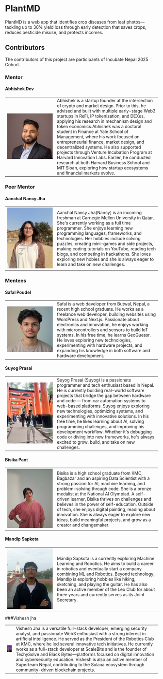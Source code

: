 # PlantMD

PlantMD is a web app that identifies crop diseases from leaf photos—tackling up to 30% yield loss through early detection that saves crops, reduces pesticide misuse, and protects incomes.

## Contributors

The contributors of this project are participants of Incubate Nepal 2025 Cohort.

### Mentor

#### Abhishek Dev

<table>
    <tr>
        <td width=150>
            <img src="Images/AbhishekDev.jpeg" alt="Image of Abhishek Dev"/>
        </td>
        <td>
            Abhishek is a startup founder at the intersection of crypto and market design. Prior to this, he advised and built with multiple early-stage Web3 startups in ReFi, IP tokenization, and DEXes, applying his research in mechanism design and token economics.Abhishek was a doctoral student in Finance at Yale School of Management, where his work focused on entrepreneurial finance, market design, and decentralized systems. He also supported projects through Venture Incubation Program at Harvard Innovation Labs. Earlier, he conducted research at both Harvard Business School and MIT Sloan, exploring how startup ecosystems and financial markets evolve.
        </td>
    </tr>
</table>


### Peer Mentor

#### Aanchal Nancy Jha

<table>
    <tr>
        <td width=150>
            <img src="Images/AanchalNancyJha.jpg" alt="Image of Aanchal Nancy Jha"/>
        </td>
        <td>
            Aanchal Nancy Jha(Nancy) is an incoming freshman at Carnegie Mellon University in Qatar. She's currently working as a full time programmer. She enjoys learning new programming languages, frameworks, and technologies. Her hobbies include solving puzzles, creating mini-games and side projects, making coding tutorials on YouTube, reading tech blogs, and competing in hackathons. She loves exploring new hobies and she is always eager to learn and take on new challenges.
        </td>
    </tr>
</table>

### Mentees


#### Safal Poudel

<table>
    <tr>
        <td width=150>
            <img src="Images/SafalPoudel.jpg" alt="Image of Safal Poudel"/>
        </td>
        <td>
            Safal is a web developer from Butwal, Nepal, a recent high school graduate. He works as a freelance web developer, building websites using WordPress and Next.js. Passionate about electronics and innovation, he enjoys working with microcontrollers and sensors to build IoT systems. In his free time, he learns GeoGuessr. He loves exploring new technologies, experimenting with hardware projects, and expanding his knowledge in both software and hardware development.
        </td>
    </tr>
</table>

#### Suyog Prasai

<table>
    <tr>
        <td width=150>
            <img src="Images/SuyogPrasai.jpg" alt="Image of Suyog Prasai"/>
        </td>
        <td>
           Suyog Prasai (Suyog) is a passionate programmer and tech enthusiast based in Nepal. He is currently building real-world software projects that bridge the gap between hardware and code — from car automation systems to web-based platforms. Suyog enjoys exploring new technologies, optimizing systems, and experimenting with innovative solutions. In his free time, he likes learning about AI, solving programming challenges, and improving his development workflow. Whether it's debugging code or diving into new frameworks, he's always excited to grow, build, and take on new challenges.
        </td>
    </tr>
</table>

#### Bisika Pant

<table>
    <tr>
        <td width=150>
            <img src="Images/BisikaPant.png" alt="Image of Bisika Pant"/>
        </td>
        <td>
           Bisika is a high school graduate from KMC, Bagbazar and an aspiring Data Scientist with a strong passion for AI, machine learning, and problem-solving through code. She is a bronze medalist at the National AI Olympiad. A self-driven learner, Bisika thrives on challenges and believes in the power of self-education. Outside of tech, she enjoys digital painting, reading about innovation. She is always eager to explore new ideas, build meaningful projects, and grow as a creator and changemaker.
        </td>
    </tr>
</table>

#### Mandip Sapkota

<table>
    <tr>
        <td width=150>
            <img src="Images/MandipSapkota.jpeg" alt="Image of Mandip Sapkota"/>
        </td>
        <td>
            Mandip Sapkota is a currently exploring Machine Learning and Robotics. He aims to build a career in robotics and eventually start a company combining ML and Robotics. Beyond technology, Mandip is exploring hobbies like hiking, sketching, and playing the guitar. He has also been an active member of the Leo Club for about three years and currently serves as its Joint Secretary.
        </td>
    </tr>
</table>

###Vishesh jha


<table>
  <tr>
    <td>
      <img src="Images/Visheshjha.jpg" alt="Image of Vishesh Jha" width="150"/>
    </td>
    <td>
      Vishesh Jha is a versatile full-stack developer, emerging security analyst, and passionate Web3 enthusiast with a strong interest in artificial intelligence. He served as the President of the Robotics Club at KMC, where he led several innovative tech initiatives.
     He currently works as a full-stack developer at ScaleBits and is the founder of TechySolve and Black Bytes—platforms focused on digital innovation and cybersecurity education. Vishesh is also an active member of Superteam Nepal, contributing to the Solana ecosystem through community-driven blockchain projects.
    </td>
  </tr>
</table>

